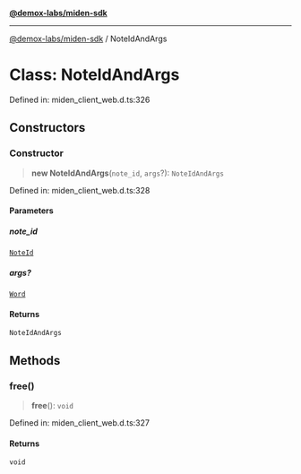 [**@demox-labs/miden-sdk**](../README.md)

***

[@demox-labs/miden-sdk](../README.md) / NoteIdAndArgs

# Class: NoteIdAndArgs

Defined in: miden\_client\_web.d.ts:326

## Constructors

### Constructor

> **new NoteIdAndArgs**(`note_id`, `args`?): `NoteIdAndArgs`

Defined in: miden\_client\_web.d.ts:328

#### Parameters

##### note\_id

[`NoteId`](NoteId.md)

##### args?

[`Word`](Word.md)

#### Returns

`NoteIdAndArgs`

## Methods

### free()

> **free**(): `void`

Defined in: miden\_client\_web.d.ts:327

#### Returns

`void`
